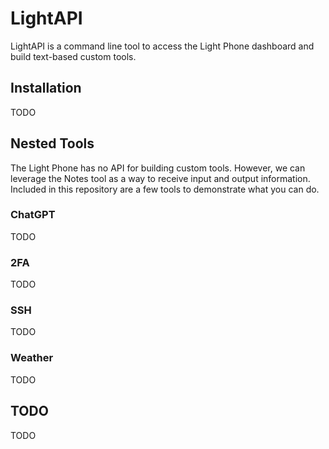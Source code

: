 # LightAPI

LightAPI is a command line tool to access the Light Phone dashboard and build
text-based custom tools.

## Installation

TODO

## Nested Tools

The Light Phone has no API for building custom tools. However, we can leverage
the Notes tool as a way to receive input and output information. Included in
this repository are a few tools to demonstrate what you can do.

### ChatGPT

TODO

### 2FA

TODO

### SSH

TODO

### Weather

TODO

## TODO

TODO